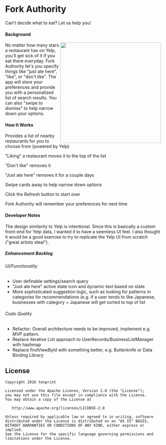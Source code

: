 # Fork Authority
Can't decide what to eat? Let us help you!

#### Background
<img src="https://cloud.githubusercontent.com/assets/11450465/14229888/806b9cd6-f910-11e5-9f5f-982ea09fe3a1.gif" width="325" align="right">

No matter how many stars a restaurant has on Yelp, you'll get sick of it if you eat there everyday.  Fork Authority let's you specify things like "just ate here", "like", or "don't like".  The app will store your preferences and provide you with a personalized list of search results.  You can also "swipe to dismiss" to help narrow down your options.

#### How It Works

Provides a list of nearby restaurants for you to choose from (powered by Yelp)

"Liking" a restaurant moves it to the top of the list

"Don't like" removes it
 
"Just ate here" removes it for a couple days

Swipe cards away to help narrow down options

Click the Refresh button to start over

Fork Authority will remember your preferences for next time

#### Developer Notes
The design similarity to Yelp is intentional.  Since this is basically a custom front-end for Yelp data, I wanted it to have a seemless UI feel. I also thought it would be a good exercise to try to replicate the Yelp UI from scratch ("great artists steal").

##### Enhancement Backlog
###### UI/Functionality
- User definable settings/search query
- "Just ate here" active state icon and dynamic text based on state
- More sophisticated suggestion logic, such as looking for patterns in categories for recommendations (e.g. if a user tends to like Japanese, businesses with category = Japanese will get sorted to top of list

###### Code Quality
- Refactor: Overall architecture needs to be improved, implement e.g. MVP pattern.
- Replace iterative List approach to UserRecords/BusinessListManager with hashmap
- Replace findViewById with something better, e.g. Butterknife or Data Binding Library

License
--------

    Copyright 2016 tenprint

    Licensed under the Apache License, Version 2.0 (the "License");
    you may not use this file except in compliance with the License.
    You may obtain a copy of the License at

       http://www.apache.org/licenses/LICENSE-2.0

    Unless required by applicable law or agreed to in writing, software
    distributed under the License is distributed on an "AS IS" BASIS,
    WITHOUT WARRANTIES OR CONDITIONS OF ANY KIND, either express or implied.
    See the License for the specific language governing permissions and
    limitations under the License.
